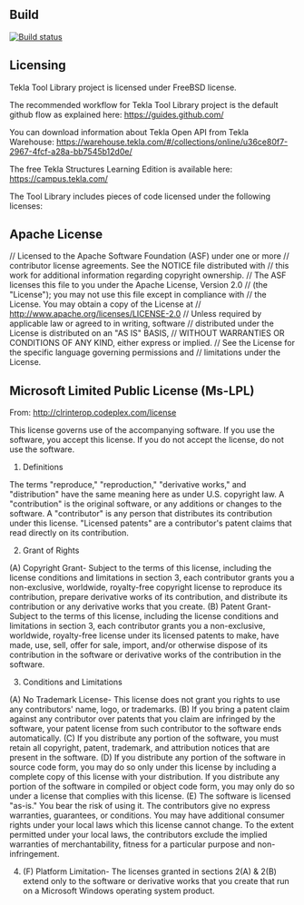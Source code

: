 ## Build
[![Build status](https://ci.appveyor.com/api/projects/status/rl023eoj67sw1rr7/branch/master?svg=true)](https://ci.appveyor.com/project/TrimbleSolutionsCorporation/teklaapplicationlibrary/branch/master)

## Licensing
Tekla Tool Library project is licensed under FreeBSD license. 

The recommended workflow for Tekla Tool Library project is the default github flow as explained here:
https://guides.github.com/

You can download information about Tekla Open API from Tekla Warehouse:
https://warehouse.tekla.com/#/collections/online/u36ce80f7-2967-4fcf-a28a-bb7545b12d0e/

The free Tekla Structures Learning Edition is available here:
https://campus.tekla.com/

The Tool Library includes pieces of code licensed under the following licenses:

## Apache License
// Licensed to the Apache Software Foundation (ASF) under one or more 
// contributor license agreements. See the NOTICE file distributed with
// this work for additional information regarding copyright ownership. 
// The ASF licenses this file to you under the Apache License, Version 2.0
// (the "License"); you may not use this file except in compliance with 
// the License. You may obtain a copy of the License at
// http://www.apache.org/licenses/LICENSE-2.0
// Unless required by applicable law or agreed to in writing, software
// distributed under the License is distributed on an "AS IS" BASIS,
// WITHOUT WARRANTIES OR CONDITIONS OF ANY KIND, either express or implied.
// See the License for the specific language governing permissions and
// limitations under the License.

## Microsoft Limited Public License (Ms-LPL)
From: http://clrinterop.codeplex.com/license

This license governs use of the accompanying software. If you use the software, you accept this license. If you do not accept the license, do not use the software.

1. Definitions

The terms "reproduce," "reproduction," "derivative works," and "distribution" have the same meaning here as under U.S. copyright law. A "contribution" is the original software, or any additions or changes to the software. A "contributor" is any person that distributes its contribution under this license. "Licensed patents" are a contributor's patent claims that read directly on its contribution.

2. Grant of Rights

(A) Copyright Grant- Subject to the terms of this license, including the license conditions and limitations in section 3, each contributor grants you a non-exclusive, worldwide, royalty-free copyright license to reproduce its contribution, prepare derivative works of its contribution, and distribute its contribution or any derivative works that you create.
(B) Patent Grant- Subject to the terms of this license, including the license conditions and limitations in section 3, each contributor grants you a non-exclusive, worldwide, royalty-free license under its licensed patents to make, have made, use, sell, offer for sale, import, and/or otherwise dispose of its contribution in the software or derivative works of the contribution in the software.

3. Conditions and Limitations

(A) No Trademark License- This license does not grant you rights to use any contributors' name, logo, or trademarks. 
(B) If you bring a patent claim against any contributor over patents that you claim are infringed by the software, your patent license from such contributor to the software ends automatically. 
(C) If you distribute any portion of the software, you must retain all copyright, patent, trademark, and attribution notices that are present in the software. 
(D) If you distribute any portion of the software in source code form, you may do so only under this license by including a complete copy of this license with your distribution. If you distribute any portion of the software in compiled or object code form, you may only do so under a license that complies with this license. 
(E) The software is licensed "as-is." You bear the risk of using it. The contributors give no express warranties, guarantees, or conditions. You may have additional consumer rights under your local laws which this license cannot change. To the extent permitted under your local laws, the contributors exclude the implied warranties of merchantability, fitness for a particular purpose and non-infringement.

4. (F) Platform Limitation- The licenses granted in sections 2(A) & 2(B) extend only to the software or derivative works that you create that run on a Microsoft Windows operating system product.
